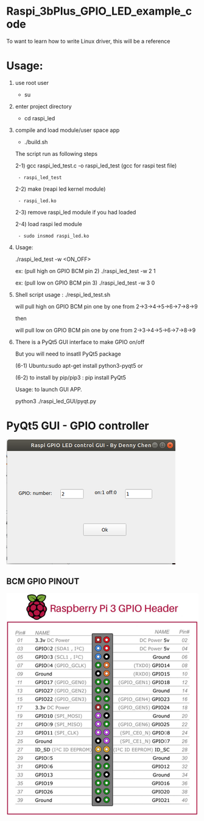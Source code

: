 # Raspi_3bPlus_GPIO_LED_example_code
To want to learn how to write Linux driver, this will be a reference 

# Usage:
1) use root user
    
    - su

2) enter project directory
    
    - cd raspi_led

3) compile and load module/user space app
    
    - ./build.sh

    The script run as following steps

    2-1) gcc raspi_led_test.c -o raspi_led_test (gcc for raspi test file)

        - raspi_led_test

    2-2) make (reapi led kernel module)

        - raspi_led.ko

    2-3) remove raspi_led module if you had loaded

    2-4) load raspi led module

        - sudo insmod raspi_led.ko

4) Usage: 

   ./raspi_led_test -w <BCM GPIO pin number> <ON_OFF>

   ex: (pull high on GPIO BCM pin 2) ./raspi_led_test -w 2 1

   ex: (pull  low on GPIO BCM pin 3) ./raspi_led_test -w 3 0

5) Shell script usage            : ./respi_led_test.sh

   will pull high on GPIO BCM pin one by one from 2->3->4->5->6->7->8->9

   then

   will pull  low on GPIO BCM pin one by one from 2->3->4->5->6->7->8->9

6) There is a PyQt5 GUI interface to make GPIO on/off

   But you will need to insatll PyQt5 package

   (6-1) Ubuntu:sudo apt-get install python3-pyqt5 or

   (6-2) to install by pip/pip3 : pip install PyQt5

   Usage: to launch GUI APP.

   python3  ./raspi_led_GUI/pyqt.py

# PyQt5 GUI - GPIO controller
![Image](https://github.com/denny70/Raspi_3B_Plus_GPIO_LED_example_code/blob/master/pyQt5_GUI.png)

## BCM GPIO PINOUT
![Image](https://github.com/denny70/Raspi_3B_Plus_GPIO_LED_example_code/blob/master/Raspi3P_pinouts.png)

